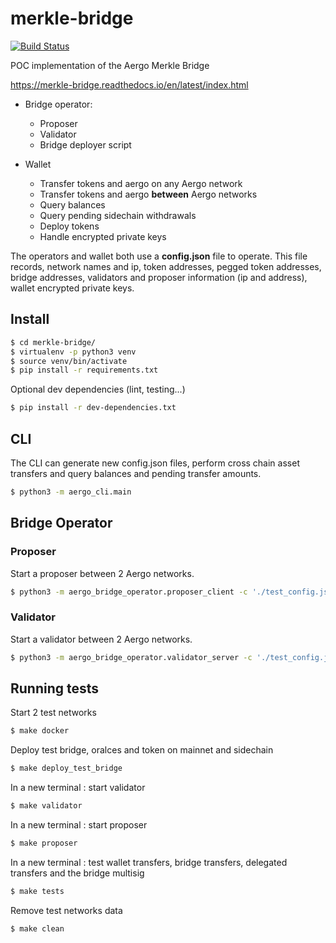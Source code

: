 # merkle-bridge

[![Build Status](https://travis-ci.org/aergoio/merkle-bridge.svg?branch=master)](https://travis-ci.org/aergoio/merkle-bridge)

POC implementation of the Aergo Merkle Bridge

https://merkle-bridge.readthedocs.io/en/latest/index.html


* Bridge operator:
  * Proposer
  * Validator
  * Bridge deployer script


* Wallet
  * Transfer tokens and aergo on any Aergo network
  * Transfer tokens and aergo **between** Aergo networks
  * Query balances
  * Query pending sidechain withdrawals
  * Deploy tokens
  * Handle encrypted private keys


The operators and wallet both use a **config.json** file to operate. This file records, network names and ip, token addresses, pegged token addresses, bridge addresses, validators and proposer information (ip and address), wallet encrypted private keys.

## Install
```sh
$ cd merkle-bridge/
$ virtualenv -p python3 venv
$ source venv/bin/activate
$ pip install -r requirements.txt
```

Optional dev dependencies (lint, testing...)
```sh
$ pip install -r dev-dependencies.txt
```

## CLI
The CLI can generate new config.json files, perform cross chain asset transfers and query balances and pending transfer amounts. 
```sh
$ python3 -m aergo_cli.main
```

## Bridge Operator
### Proposer
Start a proposer between 2 Aergo networks.
```sh
$ python3 -m aergo_bridge_operator.proposer_client -c './test_config.json' --net1 'mainnet' --net2 'sidechain2' --privkey_name "proposer" --auto_update
```

### Validator
Start a validator between 2 Aergo networks.
```sh
$ python3 -m aergo_bridge_operator.validator_server -c './test_config.json' --net1 'mainnet' --net2 'sidechain2' --validator_index 1 --privkey_name "validator" --auto_update
```

## Running tests
Start 2 test networks
```sh
$ make docker
```

Deploy test bridge, oralces and token on mainnet and sidechain
```sh
$ make deploy_test_bridge
```
In a new terminal : start validator
```sh
$ make validator
```
In a new terminal : start proposer
```sh
$ make proposer
```
In a new terminal : test wallet transfers, bridge transfers, delegated transfers and the bridge multisig
```sh
$ make tests
```
Remove test networks data
```sh
$ make clean
```
